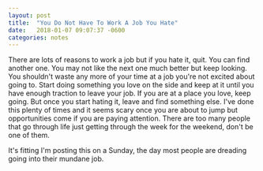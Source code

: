 ```yaml
---
layout: post
title:  "You Do Not Have To Work A Job You Hate"
date:   2018-01-07 09:07:37 -0600
categories: notes
---
```

There are lots of reasons to work a job but if you hate it, quit. You can find another one. You may not like the next one much better but keep looking. You shouldn't waste any more of your time at a job you're not excited about going to. Start doing something you love on the side and keep at it until you have enough traction to leave your job. If you are at a place you love, keep going. But once you start hating it, leave and find something else. I've done this plenty of times and it seems scary once you are about to jump but opportunities come if you are paying attention. There are too many people that go through life just getting through the week for the weekend, don't be one of them.

It's fitting I'm posting this on a Sunday, the day most people are dreading going into their mundane job.
